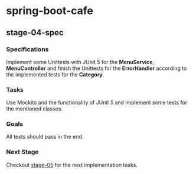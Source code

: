 # spring-boot-cafe

## stage-04-spec

### Specifications
Implement some Unittests with JUnit 5 for the **MenuService**, **MenuController** and finish the Unittests for the **ErrorHandler** according to the implemented tests for the **Category**.

### Tasks
Use Mockito and the functionality of JUnit 5 and implement some tests for the mentioned classes.

### Goals
All tests should pass in the end.

### Next Stage
Checkout [stage-05](https://github.com/ns-cegeka/spring-boot-cafe/tree/stage-05) for the next implementation tasks.
